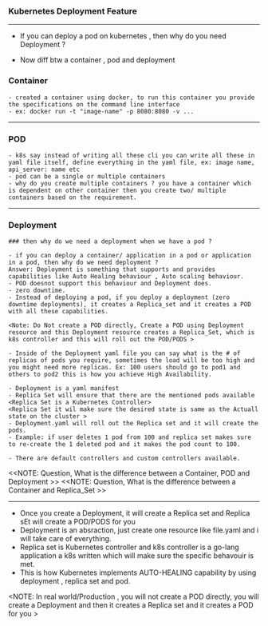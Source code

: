 ### Kubernetes Deployment Feature

___________________________________________________________________________________________________

- If you can deploy a pod on kubernetes , then why do you need Deployment ?

- Now diff btw a container , pod and deployment 


### Container 
    - created a container using docker, to run this container you provide the specifications on the command line interface 
    - ex: docker run -t "image-name" -p 8080:8080 -v ...
    
___________________________________________________________________________________________________

### POD
    - k8s say instead of writing all these cli you can write all these in yaml file itself, define everything in the yaml file, ex: image name, api_server: name etc
    - pod can be a single or multiple containers
    - why do you create multiple containers ? you have a container which is dependent on other container then you create two/ multiple containers based on the requirement.

___________________________________________________________________________________________________

### Deployment 

    ### then why do we need a deployment when we have a pod ?

    - if you can deploy a container/ application in a pod or application in a pod, then why do we need deployment ? 
    Answer: Deployment is something that supports and provides capabilities like Auto Healing behaviour , Auto scaling behaviour.
    - POD doesnot support this behaviour and Deployment does.
    - zero downtime.
    - Instead of deploying a pod, if you deploy a deployment (zero downtime deployments), it creates a Replica_set and it creates a POD with all these capabilities. 

    <Note: Do Not create a POD directly, Create a POD using Deployment resource and this Deployment resource creates a Replica_Set, which is k8s controller and this will roll out the POD/PODS >

    - Inside of the Deployment yaml file you can say what is the # of replicas of pods you require, sometimes the load will be too high and you might need more replicas. Ex: 100 users should go to pod1 and others to pod2 this is how you achieve High Availability. 

    - Deployment is a yaml manifest 
    - Replica Set will ensure that there are the mentioned pods available 
    <Replica Set is a Kubernetes Controller>
    <Replica Set it wil make sure the desired state is same as the Actuall state on the cluster >
    - Deployment.yaml will roll out the Replica set and it will create the pods.
    - Example: if user deletes 1 pod from 100 and replica set makes sure to re-create the 1 deleted pod and it makes the pod count to 100.

    - There are default controllers and custom controllers available.


<<NOTE: Question, What is the difference between a Container, POD and Deployment >>
<<NOTE: Question, What is the difference between a Container and Replica_Set >>

___________________________________________________________________________________________________

- Once you create a Deployment, it will create a Replica set and Replica sEt will create a POD/PODS for you
- Deployment is an absraction, just create one resource like file.yaml and i will take care of everything. 
- Replica set is Kubernetes controller and k8s controller is a  go-lang application a k8s written which will make sure the specific behavouir is met.
- This is how Kubernetes implements AUTO-HEALING capability by using deployment , replica set and pod.

<NOTE: In real world/Production , you will not create a POD directly, you will create a Deployment and then it creates a Replica set and it creates a POD for you >